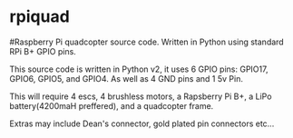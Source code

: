 # rpiquad
#Raspberry Pi quadcopter source code. Written in Python using standard RPi B+ GPIO pins.

This source code is written in Python v2, it uses 6 GPIO pins: GPIO17, GPIO6, GPIO5, and GPIO4. As well as 4 GND pins and 1 5v Pin.

This will require 4 escs, 4 brushless motors, a Rapsberry Pi B+, a LiPo battery(4200maH preffered), and a quadcopter frame.

Extras may include Dean's connector, gold plated pin connectors etc...


